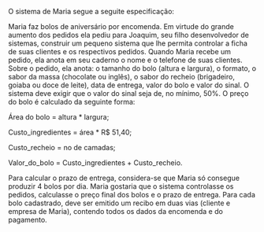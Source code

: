 O sistema de Maria segue a seguite especificação:

Maria faz bolos de aniversário por encomenda. Em virtude do grande aumento dos pedidos ela pediu para Joaquim, seu filho desenvolvedor de sistemas, 
construir um pequeno sistema que lhe permita controlar a ficha de suas clientes e os respectivos pedidos. 
Quando Maria recebe um pedido, ela anota em seu caderno o nome e o telefone de suas clientes. 
Sobre o pedido, ela anota: o tamanho do bolo (altura e largura), o formato, o sabor da massa (chocolate ou inglês), o sabor do recheio (brigadeiro, goiaba ou doce de leite), 
data de entrega, valor do bolo e valor do sinal. O sistema deve exigir que o valor do sinal seja de, no mínimo, 50%. O preço do bolo é calculado da seguinte forma:

Área do bolo = altura * largura;

Custo_ingredientes = área * R$ 51,40;

Custo_recheio = no de camadas;

Valor_do_bolo = Custo_ingredientes + Custo_recheio.

Para calcular o prazo de entrega, considera-se que Maria só consegue produzir 4 bolos por dia.
Maria gostaria que o sistema controlasse os pedidos, calculasse o preço final dos bolos e o prazo de entrega. Para cada bolo cadastrado, 
deve ser emitido um recibo em duas vias (cliente e empresa de Maria), contendo todos os dados da encomenda e do pagamento.
